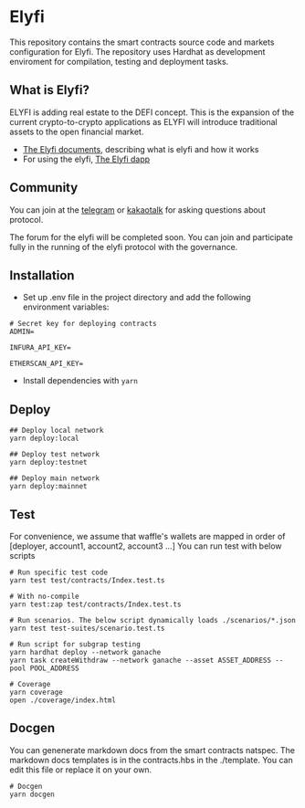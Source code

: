 # Elyfi

This repository contains the smart contracts source code and markets configuration for Elyfi. The repository uses Hardhat as development enviroment for compilation, testing and deployment tasks.

## What is Elyfi?

ELYFI is adding real estate to the DEFI concept. This is the expansion of the current crypto-to-crypto applications as ELYFI will introduce traditional assets to the open financial market.

- [The Elyfi documents](https://elyfi-docs.elysia.land/v/eng/), describing what is elyfi and how it works
- For using the elyfi, [The Elyfi dapp](https://elyfi.elysia.land/)

## Community

You can join at the [telegram](https://t.me/elysia_official) or [kakaotalk](https://open.kakao.com/o/gUpSOwkb) for asking questions about protocol.

The forum for the elyfi will be completed soon. You can join and participate fully in the running of the elyfi protocol with the governance.

## Installation

- Set up .env file in the project directory and add the following environment variables:

```
# Secret key for deploying contracts
ADMIN=

INFURA_API_KEY=

ETHERSCAN_API_KEY=

```

- Install dependencies with `yarn`

## Deploy

```
## Deploy local network
yarn deploy:local

## Deploy test network
yarn deploy:testnet

## Deploy main network
yarn deploy:mainnet
```

## Test

For convenience, we assume that waffle's wallets are mapped in order of [deployer, account1, account2, account3 ...]
You can run test with below scripts

```
# Run specific test code
yarn test test/contracts/Index.test.ts

# With no-compile
yarn test:zap test/contracts/Index.test.ts

# Run scenarios. The below script dynamically loads ./scenarios/*.json
yarn test test-suites/scenario.test.ts

# Run script for subgrap testing
yarn hardhat deploy --network ganache
yarn task createWithdraw --network ganache --asset ASSET_ADDRESS --pool POOL_ADDRESS

# Coverage
yarn coverage
open ./coverage/index.html
```

## Docgen

You can genenerate markdown docs from the smart contracts natspec.
The markdown docs templates is in the contracts.hbs in the ./template. You can edit this file or replace it on your own.

```
# Docgen
yarn docgen
```
